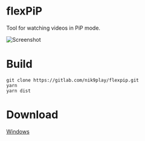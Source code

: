 # flexPiP
Tool for watching videos in PiP mode.

![Screenshot](https://i.imgur.com/LtSVGzD.png)

# Build

```console
git clone https://gitlab.com/nik9play/flexpip.git
yarn
yarn dist
```
# Download

[Windows](https://megaworldnetwork.ru/flexpip/flexpip1.exe)